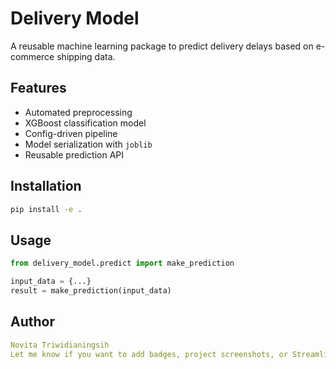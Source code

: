 # Delivery Model

A reusable machine learning package to predict delivery delays based on e-commerce shipping data.

## Features

- Automated preprocessing
- XGBoost classification model
- Config-driven pipeline
- Model serialization with `joblib`
- Reusable prediction API

## Installation

```bash
pip install -e .
```

## Usage

```python
from delivery_model.predict import make_prediction

input_data = {...}
result = make_prediction(input_data)
```

## Author
```yaml
Novita Triwidianingsih
Let me know if you want to add badges, project screenshots, or Streamlit/FastAPI instructions later!
```
